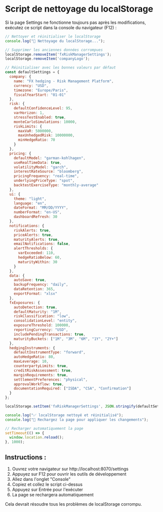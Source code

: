 # Script de nettoyage du localStorage

Si la page Settings ne fonctionne toujours pas après les modifications, exécutez ce script dans la console du navigateur (F12) :

```javascript
// Nettoyer et réinitialiser le localStorage
console.log("🧹 Nettoyage du localStorage...");

// Supprimer les anciennes données corrompues
localStorage.removeItem('fxRiskManagerSettings');
localStorage.removeItem('companyLogo');

// Réinitialiser avec les bonnes valeurs par défaut
const defaultSettings = {
  company: {
    name: "FX hedging - Risk Management Platform",
    currency: "USD",
    timezone: "Europe/Paris",
    fiscalYearStart: "01-01"
  },
  risk: {
    defaultConfidenceLevel: 95,
    varHorizon: 1,
    stressTestEnabled: true,
    monteCarloSimulations: 10000,
    riskLimits: {
      maxVaR: 5000000,
      maxUnhedgedRisk: 10000000,
      minHedgeRatio: 70
    }
  },
  pricing: {
    defaultModel: "garman-kohlhagen",
    useRealTimeData: true,
    volatilityModel: "garch",
    interestRateSource: "bloomberg",
    pricingFrequency: "real-time",
    underlyingPriceType: "spot",
    backtestExerciseType: "monthly-average"
  },
  ui: {
    theme: "light",
    language: "en",
    dateFormat: "MM/DD/YYYY",
    numberFormat: "en-US",
    dashboardRefresh: 30
  },
  notifications: {
    riskAlerts: true,
    priceAlerts: true,
    maturityAlerts: true,
    emailNotifications: false,
    alertThresholds: {
      varExceeded: 110,
      hedgeRatioBelow: 60,
      maturityWithin: 30
    }
  },
  data: {
    autoSave: true,
    backupFrequency: "daily",
    dataRetention: 365,
    exportFormat: "xlsx"
  },
  fxExposures: {
    autoDetection: true,
    defaultMaturity: "1M",
    riskClassification: "low",
    consolidationLevel: "entity",
    exposureThreshold: 100000,
    reportingCurrency: "USD",
    includePendingTransactions: true,
    maturityBuckets: ["1M", "3M", "6M", "1Y", "2Y+"]
  },
  hedgingInstruments: {
    defaultInstrumentType: "forward",
    autoHedgeRatio: 80,
    maxLeverage: 10,
    counterpartyLimits: true,
    creditRiskAssessment: true,
    marginRequirements: true,
    settlementPreferences: "physical",
    approvalWorkflow: true,
    documentationRequired: ["ISDA", "CSA", "Confirmation"]
  }
};

localStorage.setItem('fxRiskManagerSettings', JSON.stringify(defaultSettings));

console.log("✅ localStorage nettoyé et réinitialisé");
console.log("🔄 Rechargez la page pour appliquer les changements");

// Recharger automatiquement la page
setTimeout(() => {
  window.location.reload();
}, 1000);
```

## Instructions :

1. Ouvrez votre navigateur sur http://localhost:8070/settings
2. Appuyez sur F12 pour ouvrir les outils de développement
3. Allez dans l'onglet "Console"
4. Copiez et collez le script ci-dessus
5. Appuyez sur Entrée pour l'exécuter
6. La page se rechargera automatiquement

Cela devrait résoudre tous les problèmes de localStorage corrompu.
